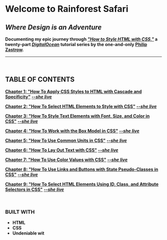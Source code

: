 

<br>

# <b>Welcome to Rainforest Safari<b>
## _Where Design is an Adventure_



Documenting my epic journey through [_"How to Style HTML with CSS,"_](https://www.digitalocean.com/community/tutorial_series/how-to-style-html-with-css) a twenty-part [_DigitalOcean_](https://www.digitalocean.com/) tutorial series by the one-and-only [Philip Zastrow](https://zastrow.co/).

---

<br>

## TABLE OF CONTENTS

[Chapter 1: "How To Apply CSS Styles to HTML with Cascade and Specificity"](https://github.com/howema/html-css-rainforest-safari/tree/main/Story_1/1-cascade-and-specificity#readme) [_**--she live**_](https://mhowe.dev/html-css-rainforest-safari/Story_1/1-cascade-and-specificity/index.html)

[Chapter 2: "How To Select HTML Elements to Style with CSS"](https://github.com/howema/html-css-rainforest-safari/tree/main/Story_1/2-select-html-elements-w-css#readme)
[_**--she live**_](https://mhowe.dev/html-css-rainforest-safari/Story_1/2-select-html-elements-w-css/index.html)

[Chapter 3: "How To Style Text Elements with Font, Size, and Color in CSS"](https://github.com/howema/html-css-rainforest-safari/tree/main/Story_1/3-css-text-elements#readme)
[_**--she live**_](https://mhowe.dev/html-css-rainforest-safari/Story_1/3-css-text-elements/index.html)

[Chapter 4: "How To Work with the Box Model in CSS"](https://github.com/howema/html-css-rainforest-safari/tree/main/Story_1/4-css-box-model#readme)
[_**--she live**_](https://mhowe.dev/html-css-rainforest-safari/Story_1/4-css-box-model/index.html)

[Chapter 5: "How To Use Common Units in CSS"](https://github.com/howema/html-css-rainforest-safari/tree/main/Story_1/5-common-css-units#readme)
[_**--she live**_](https://mhowe.dev/html-css-rainforest-safari/Story_1/5-common-css-units/index.html)

[Chapter 6: "How To Lay Out Text with CSS"](https://github.com/howema/html-css-rainforest-safari/tree/main/Story_2/6-css-text-layout#readme)
[_**--she live**_](https://mhowe.dev/html-css-rainforest-safari/Story_2/6-css-text-layout/)

[Chapter 7: "How To Use Color Values with CSS"](https://github.com/howema/html-css-rainforest-safari/tree/main/Story_2/7-css-color-values#readme)
[_**--she live**_](https://mhowe.dev/html-css-rainforest-safari/Story_2/7-css-color-values/index.html)

[Chapter 8: "How To Use Links and Buttons with State Pseudo-Classes in CSS"](https://github.com/howema/html-css-rainforest-safari/tree/main/Story_2/8-links-and-buttons#readme)
[_**--she live**_](https://mhowe.dev/html-css-rainforest-safari/Story_2/8-links-and-buttons/index.html)

[Chapter 9: "How To Select HTML Elements Using ID, Class, and Attribute Selectors in CSS"](https://github.com/howema/html-css-rainforest-safari/tree/main/Story_2/9-attribute-selectors-css#readme)
[_**--she live**_](https://mhowe.dev/html-css-rainforest-safari/Story_2/9-attribute-selectors-css/index.html)

<br>

### BUILT WITH

- HTML
- CSS
- Undeniable wit

